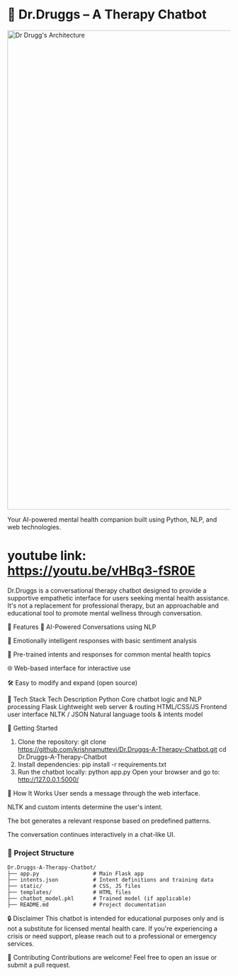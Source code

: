 # 🧠 Dr.Druggs – A Therapy Chatbot

<img width="1920" height="1080" alt="Dr Drugg's Architecture" src="https://github.com/user-attachments/assets/2ba25ba6-773c-4e20-a727-6248983134d3" />

Your AI-powered mental health companion built using Python, NLP, and web technologies.

# youtube link: https://youtu.be/vHBq3-fSR0E

Dr.Druggs is a conversational therapy chatbot designed to provide a supportive empathetic interface for users seeking mental health assistance. It's not a replacement for professional therapy, but an approachable and educational tool to promote mental wellness through conversation.

🌟 Features
🤖 AI-Powered Conversations using NLP

🧘 Emotionally intelligent responses with basic sentiment analysis

💬 Pre-trained intents and responses for common mental health topics

🌐 Web-based interface for interactive use

🛠️ Easy to modify and expand (open source)

🧰 Tech Stack
Tech	Description
Python	Core chatbot logic and NLP processing
Flask	Lightweight web server & routing
HTML/CSS/JS	Frontend user interface
NLTK / JSON	Natural language tools & intents model

🚀 Getting Started
1. Clone the repository:
git clone https://github.com/krishnamuttevi/Dr.Druggs-A-Therapy-Chatbot.git
cd Dr.Druggs-A-Therapy-Chatbot
2. Install dependencies:
pip install -r requirements.txt
3. Run the chatbot locally:
python app.py
Open your browser and go to:
http://127.0.0.1:5000/

🧠 How It Works
User sends a message through the web interface.

NLTK and custom intents determine the user's intent.

The bot generates a relevant response based on predefined patterns.

The conversation continues interactively in a chat-like UI.

### 📁 Project Structure

```
Dr.Druggs-A-Therapy-Chatbot/
├── app.py                 # Main Flask app
├── intents.json           # Intent definitions and training data
├── static/                # CSS, JS files
├── templates/             # HTML files
├── chatbot_model.pkl      # Trained model (if applicable)
├── README.md              # Project documentation
```



🔒 Disclaimer
This chatbot is intended for educational purposes only and is not a substitute for licensed mental health care. If you're experiencing a crisis or need support, please reach out to a professional or emergency services.

📢 Contributing
Contributions are welcome! Feel free to open an issue or submit a pull request.

